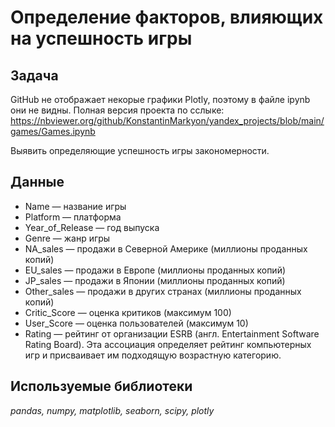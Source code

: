 # Определение факторов, влияющих на успешность игры

## Задача

GitHub не отображает некорые графики Plotly, поэтому в файле ipynb они не видны. Полная версия проекта по сслыке: https://nbviewer.org/github/KonstantinMarkyon/yandex_projects/blob/main/games/Games.ipynb

Выявить определяющие успешность игры закономерности.

## Данные

- Name — название игры
- Platform — платформа
- Year_of_Release — год выпуска
- Genre — жанр игры
- NA_sales — продажи в Северной Америке (миллионы проданных копий)
- EU_sales — продажи в Европе (миллионы проданных копий)
- JP_sales — продажи в Японии (миллионы проданных копий)
- Other_sales — продажи в других странах (миллионы проданных копий)
- Critic_Score — оценка критиков (максимум 100)
- User_Score — оценка пользователей (максимум 10)
- Rating — рейтинг от организации ESRB (англ. Entertainment Software Rating Board). Эта ассоциация определяет рейтинг компьютерных игр и присваивает им подходящую возрастную категорию.

## Используемые библиотеки
*pandas, numpy, matplotlib, seaborn, scipy, plotly*
